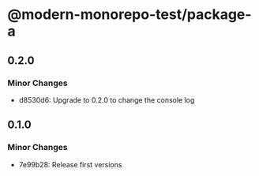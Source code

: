 # @modern-monorepo-test/package-a

## 0.2.0

### Minor Changes

- d8530d6: Upgrade to 0.2.0 to change the console log

## 0.1.0

### Minor Changes

- 7e99b28: Release first versions
